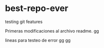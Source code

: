 # best-repo-ever
testing git features

Primeras modificaciones al archivo readme.
gg

lineas para testeo de error
gg gg